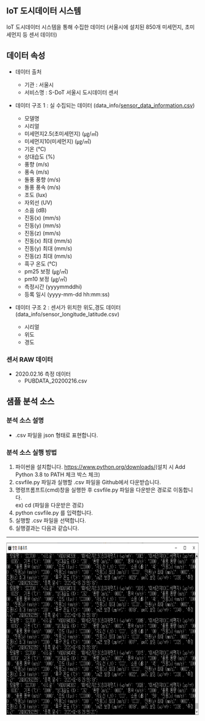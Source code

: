 ## IoT 도시데이터 시스템
IoT 도시데이터 시스템을 통해 수집한 데이터 (서울시에 설치된 850개 미세먼지, 초미세먼지 등 센서 데이터)



## 데이터 속성

- 데이터 출처
  * 기관 : 서울시
  * 서비스명 : S-DoT 서울시 도시데이터 센서 

- 데이터 구조 1 : 실 수집되는 데이터 (data_info/[sensor_data_information.csv](https://github.com/seoul-iotdata/iotdata/blob/master/data_info/sensor_data_information.csv, "sensor_data_information.csv"))

  * 모델명
  * 시리얼
  * 미세먼지2.5(초미세먼지) (㎍/㎥)
  * 미세먼지10(미세먼지) (㎍/㎥)
  * 기온 (℃)
  * 상대습도 (%)
  * 풍향 (m/s)
  * 풍속 (m/s)
  * 돌풍 풍향 (m/s)
  * 돌풍 풍속 (m/s)
  * 조도 (lux)
  * 자외선 (UV)
  * 소음 (dB)
  * 진동(x) (mm/s)
  * 진동(y) (mm/s)
  * 진동(z) (mm/s)
  * 진동(x) 최대 (mm/s)
  * 진동(y) 최대 (mm/s)
  * 진동(z) 최대 (mm/s)
  * 흑구 온도 (℃)
  * pm25 보정 (㎍/㎥)
  * pm10 보정 (㎍/㎥)
  * 측정시간 (yyyymmddhi)
  * 등록 일시 (yyyy-mm-dd hh:mm:ss)  

- 데이터 구조 2 : 센서가 위치한 위도,경도 데이터 (data_info/sensor_longitude_latitude.csv)
  * 시리얼
  * 위도
  * 경도 
 

  
  
### 센서 RAW 데이터

- 2020.02.16 측정 데이터
  * PUBDATA_20200216.csv




## 샘플 분석 소스 

### 분석 소스 설명
- .csv 파일을 json 형태로 표현합니다.

### 분석 소스 실행 방법
1. 파이썬을 설치합니다. <https://www.python.org/downloads/>(설치 시 Add Python 3.8 to PATH 체크 박스 체크)
2. csvfile.py 파일과 실행할 .csv 파일을 Github에서 다운받습니다.
3. 명령프롬프트(cmd)창을 실행한 후 csvfile.py 파일을 다운받은 경로로 이동합니다.    
 ex) cd (파일을 다운받은 경로)
4. python csvfile.py 를 입력합니다.
5. 실행할 .csv 파일을 선택합니다.
6. 실행결과는 다음과 같습니다.
---
<img src="/cvsfile_result.png" width="850px" height="450px" title="cvsfile_result" alt="cvsfile_result"></img><br/>
